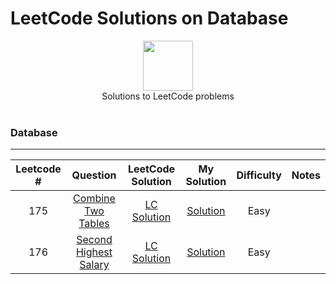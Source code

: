 # LeetCode Solutions on Database

<p align="center">
    <img height=80 src="https://leetcode.com/static/webpack_bundles/images/logo-dark.e99485d9b.svg">
  <br> Solutions to LeetCode problems
  <br><br>
</p>


### Database
_____

|   Leetcode #  |  Question  |  LeetCode Solution   | My Solution | Difficulty | Notes | 
|:----:|:---:|:---:|:---:|:---:|:---:|
|  175  | [Combine Two Tables](https://leetcode.com/problems/combine-two-tables/)  | [LC Solution](https://leetcode.com/articles/combine-two-tables/)  |  [Solution]()   |   Easy    |     |
|  176  | [Second Highest Salary](https://leetcode.com/problems/second-highest-salary/)  | [LC Solution](https://leetcode.com/articles/second-highest-salary/)  |  [Solution]()   |   Easy    |     |





